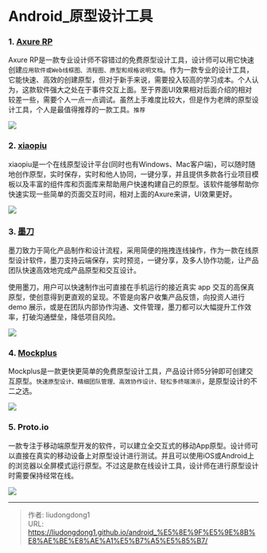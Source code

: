 # Android_原型设计工具


### 1. [Axure RP](https://www.axure.com/)

Axure RP是一款专业设计师不容错过的免费原型设计工具，设计师可以用它快速创建`应用软件或Web线框图、流程图、原型和规格说明文档`。作为一款专业的设计工具，它能快速、高效的创建原型，但对于新手来说，需要投入较高的学习成本。个人认为，这款软件强大之处在于事件交互上面。至于界面UI效果相对后面介绍的相对较差一些，需要个人一点一点调试。虽然上手难度比较大，但是作为老牌的原型设计工具，个人是最值得推荐的一款工具。`推荐`

![](https://gitee.com/github-25970295/blogpictureV2/raw/master/image-20211108203938975.png)

### 2. [xiaopiu](https://www.xiaopiu.com/)

xiaopiu是一个在线原型设计平台(同时也有Windows、Mac客户端)，可以随时随地创作原型，实时保存，实时和他人协同，一键分享，并且提供多款各行业项目模板以及丰富的组件库和页面库来帮助用户快速构建自己的原型。该软件能够帮助你快速实现一些简单的页面交互时间，相对上面的Axure来讲，UI效果更好。

![](https://gitee.com/github-25970295/blogpictureV2/raw/master/image-20211108204007500.png)

### 3. [墨刀](https://modao.cc/)

墨刀致力于简化产品制作和设计流程，采用简便的拖拽连线操作，作为一款在线原型设计软件，墨刀支持云端保存，实时预览，一键分享，及多人协作功能，让产品团队快速高效地完成产品原型和交互设计。

使用墨刀，用户可以快速制作出可直接在手机运行的接近真实 app 交互的高保真原型，使创意得到更直观的呈现。不管是向客户收集产品反馈，向投资人进行 demo 展示，或是在团队内部协作沟通、文件管理，墨刀都可以大幅提升工作效率，打破沟通壁垒，降低项目风险。

![](https://gitee.com/github-25970295/blogpictureV2/raw/master/image-20211108204039734.png)

### 4. [Mockplus](https://www.mockplus.cn/?home=1)

Mockplus是一款更快更简单的免费原型设计工具，产品设计师5分钟即可创建交互原型。`快速原型设计、精细团队管理、高效协作设计、轻松多终端演示`，是原型设计的不二之选。

![](https://gitee.com/github-25970295/blogpictureV2/raw/master/image-20211108204114778.png)

### 5. Proto.io

一款专注于移动端原型开发的软件，可以建立全交互式的移动App原型。设计师可以直接在真实的移动设备上对原型设计进行测试。并且可以使用iOS或Android上的浏览器以全屏模式运行原型。不过这是款在线设计工具，设计师在进行原型设计时需要保持经常在线。

![](https://gitee.com/github-25970295/blogpictureV2/raw/master/image-20211108204150088.png)

---

> 作者: liudongdong1  
> URL: https://liudongdong1.github.io/android_%E5%8E%9F%E5%9E%8B%E8%AE%BE%E8%AE%A1%E5%B7%A5%E5%85%B7/  

